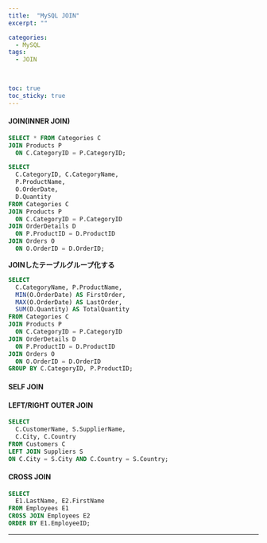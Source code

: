 ```yaml
---
title:  "MySQL JOIN"
excerpt: ""

categories:
  - MySQL
tags:
  - JOIN

  

toc: true
toc_sticky: true
---
```


#### JOIN(INNER JOIN)
```sql
SELECT * FROM Categories C
JOIN Products P
  ON C.CategoryID = P.CategoryID;
```

```sql
SELECT 
  C.CategoryID, C.CategoryName, 
  P.ProductName, 
  O.OrderDate,
  D.Quantity
FROM Categories C
JOIN Products P 
  ON C.CategoryID = P.CategoryID
JOIN OrderDetails D
  ON P.ProductID = D.ProductID
JOIN Orders O
  ON O.OrderID = D.OrderID;
```

**JOINしたテーブルグループ化する**
```sql
SELECT 
  C.CategoryName, P.ProductName,
  MIN(O.OrderDate) AS FirstOrder,
  MAX(O.OrderDate) AS LastOrder,
  SUM(D.Quantity) AS TotalQuantity
FROM Categories C
JOIN Products P 
  ON C.CategoryID = P.CategoryID
JOIN OrderDetails D
  ON P.ProductID = D.ProductID
JOIN Orders O
  ON O.OrderID = D.OrderID
GROUP BY C.CategoryID, P.ProductID;
```
#### SELF JOIN

#### LEFT/RIGHT OUTER JOIN
```sql
SELECT
  C.CustomerName, S.SupplierName,
  C.City, C.Country
FROM Customers C
LEFT JOIN Suppliers S
ON C.City = S.City AND C.Country = S.Country;
```
#### CROSS JOIN
```sql
SELECT
  E1.LastName, E2.FirstName
FROM Employees E1
CROSS JOIN Employees E2
ORDER BY E1.EmployeeID;
```
---